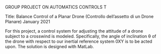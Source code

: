 GROUP PROJECT ON AUTOMATICS CONTROLS T 

Title: Balance Control of a Planar Drone (Controllo dell’assetto di un Drone Planare)
January 2021

For this project, a control system for adjusting the attitude of a drone subject to a crosswind is modeled.
Specifically, the angle of inclination θ of the drone with respect to our inertial reference system 0XY is to be acted upon.
The solution is designed with MatLab.

